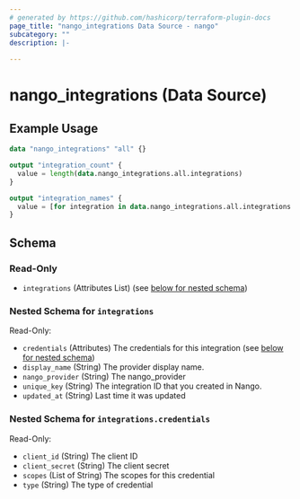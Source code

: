 ```yaml
---
# generated by https://github.com/hashicorp/terraform-plugin-docs
page_title: "nango_integrations Data Source - nango"
subcategory: ""
description: |-
  
---
```


# nango_integrations (Data Source)



## Example Usage

```terraform
data "nango_integrations" "all" {}

output "integration_count" {
  value = length(data.nango_integrations.all.integrations)
}

output "integration_names" {
  value = [for integration in data.nango_integrations.all.integrations : integration.display_name]
}
```

<!-- schema generated by tfplugindocs -->
## Schema

### Read-Only

- `integrations` (Attributes List) (see [below for nested schema](#nestedatt--integrations))

<a id="nestedatt--integrations"></a>
### Nested Schema for `integrations`

Read-Only:

- `credentials` (Attributes) The credentials for this integration (see [below for nested schema](#nestedatt--integrations--credentials))
- `display_name` (String) The provider display name.
- `nango_provider` (String) The nango_provider
- `unique_key` (String) The integration ID that you created in Nango.
- `updated_at` (String) Last time it was updated

<a id="nestedatt--integrations--credentials"></a>
### Nested Schema for `integrations.credentials`

Read-Only:

- `client_id` (String) The client ID
- `client_secret` (String) The client secret
- `scopes` (List of String) The scopes for this credential
- `type` (String) The type of credential
